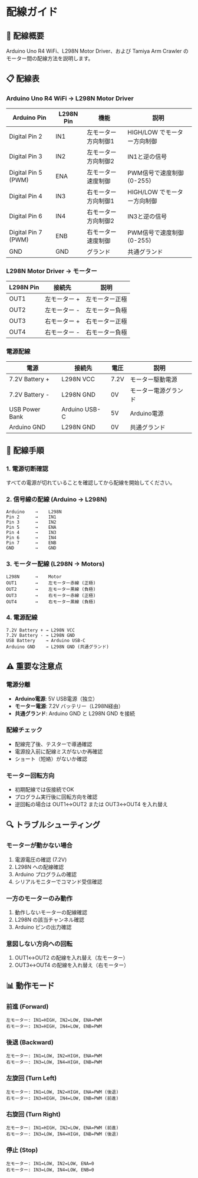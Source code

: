 # 配線ガイド

## 🔌 配線概要

Arduino Uno R4 WiFi、L298N Motor Driver、および Tamiya Arm Crawler のモーター間の配線方法を説明します。

## 📋 配線表

### Arduino Uno R4 WiFi → L298N Motor Driver

| Arduino Pin | L298N Pin | 機能 | 説明 |
|-------------|-----------|------|------|
| Digital Pin 2 | IN1 | 左モーター方向制御1 | HIGH/LOW でモーター方向制御 |
| Digital Pin 3 | IN2 | 左モーター方向制御2 | IN1と逆の信号 |
| Digital Pin 5 (PWM) | ENA | 左モーター速度制御 | PWM信号で速度制御 (0-255) |
| Digital Pin 4 | IN3 | 右モーター方向制御1 | HIGH/LOW でモーター方向制御 |
| Digital Pin 6 | IN4 | 右モーター方向制御2 | IN3と逆の信号 |
| Digital Pin 7 (PWM) | ENB | 右モーター速度制御 | PWM信号で速度制御 (0-255) |
| GND | GND | グランド | 共通グランド |

### L298N Motor Driver → モーター

| L298N Pin | 接続先 | 説明 |
|-----------|--------|------|
| OUT1 | 左モーター + | 左モーター正極 |
| OUT2 | 左モーター - | 左モーター負極 |
| OUT3 | 右モーター + | 右モーター正極 |
| OUT4 | 右モーター - | 右モーター負極 |

### 電源配線

| 電源 | 接続先 | 電圧 | 説明 |
|------|--------|------|------|
| 7.2V Battery + | L298N VCC | 7.2V | モーター駆動電源 |
| 7.2V Battery - | L298N GND | 0V | モーター電源グランド |
| USB Power Bank | Arduino USB-C | 5V | Arduino電源 |
| Arduino GND | L298N GND | 0V | 共通グランド |

## 🔧 配線手順

### 1. 電源切断確認
すべての電源が切れていることを確認してから配線を開始してください。

### 2. 信号線の配線 (Arduino → L298N)
```
Arduino    →    L298N
Pin 2      →    IN1
Pin 3      →    IN2  
Pin 5      →    ENA
Pin 4      →    IN3
Pin 6      →    IN4
Pin 7      →    ENB
GND        →    GND
```

### 3. モーター配線 (L298N → Motors)
```
L298N      →    Motor
OUT1       →    左モーター赤線 (正極)
OUT2       →    左モーター黒線 (負極)
OUT3       →    右モーター赤線 (正極)  
OUT4       →    右モーター黒線 (負極)
```

### 4. 電源配線
```
7.2V Battery + → L298N VCC
7.2V Battery - → L298N GND
USB Battery    → Arduino USB-C
Arduino GND    → L298N GND (共通グランド)
```

## ⚠️ 重要な注意点

### 電源分離
- **Arduino電源**: 5V USB電源（独立）
- **モーター電源**: 7.2V バッテリー（L298N経由）
- **共通グランド**: Arduino GND と L298N GND を接続

### 配線チェック
- 配線完了後、テスターで導通確認
- 電源投入前に配線ミスがないか再確認
- ショート（短絡）がないか確認

### モーター回転方向
- 初期配線では仮接続でOK
- プログラム実行後に回転方向を確認
- 逆回転の場合は OUT1↔OUT2 または OUT3↔OUT4 を入れ替え

## 🔍 トラブルシューティング

### モーターが動かない場合
1. 電源電圧の確認 (7.2V)
2. L298N への配線確認  
3. Arduino プログラムの確認
4. シリアルモニターでコマンド受信確認

### 一方のモーターのみ動作
1. 動作しないモーターの配線確認
2. L298N の該当チャンネル確認
3. Arduino ピンの出力確認

### 意図しない方向への回転
1. OUT1↔OUT2 の配線を入れ替え（左モーター）
2. OUT3↔OUT4 の配線を入れ替え（右モーター）

## 📊 動作モード

### 前進 (Forward)
```
左モーター: IN1=HIGH, IN2=LOW, ENA=PWM
右モーター: IN3=HIGH, IN4=LOW, ENB=PWM
```

### 後退 (Backward)  
```
左モーター: IN1=LOW, IN2=HIGH, ENA=PWM
右モーター: IN3=LOW, IN4=HIGH, ENB=PWM
```

### 左旋回 (Turn Left)
```
左モーター: IN1=LOW, IN2=HIGH, ENA=PWM (後退)
右モーター: IN3=HIGH, IN4=LOW, ENB=PWM (前進)
```

### 右旋回 (Turn Right)
```
左モーター: IN1=HIGH, IN2=LOW, ENA=PWM (前進)
右モーター: IN3=LOW, IN4=HIGH, ENB=PWM (後退)
```

### 停止 (Stop)
```
左モーター: IN1=LOW, IN2=LOW, ENA=0
右モーター: IN3=LOW, IN4=LOW, ENB=0
```